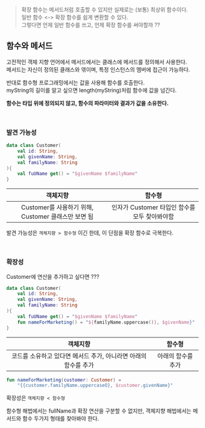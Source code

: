 > 확장 함수는 메서드처럼 호출할 수 있지만 실제로는 (보통) 최상위 함수이다. <br>
> 일반 함수 <-> 확장 함수를 쉽게 변환할 수 있다. <br>
> 그렇다면 언제 일반 함수를 쓰고, 언제 확장 함수를 써야할까 ??

## 함수와 메서드

고전적인 객체 지향 언어에서 메서드에서는 클래스에 메서드를 정의해서 사용한다. <br>
메서드는 자신이 정의된 클래스와 엮이며, 특정 인스턴스의 멤버에 접근이 가능하다. <br>

반대로 함수형 프로그래밍에서는 값을 사용해 함수를 호출한다. <br>
myString의 길이를 알고 싶으면 length(myString)처럼 함수에 값을 넘긴다. <br>

**함수는 타입 위에 정의되지 않고, 함수의 파라미터와 결과가 값을 소유한다.**

<br>

### 발견 가능성

```kt
data class Customer( 
    val id: String,
    val givenName: String,
    val familyName: String
){
    val fuUName get() = "$givenName $familyName" 
}
```

|                 객체지향                  |              함수형              |
|:---:|:-----------------------------:|
| Customer를 사용하기 위해, Customer 클래스만 보면 됨 | 인자가 Customer 타입인 함수를 모두 찾아봐야함 |


발견 가능성은 `객체지향 > 함수형` 이긴 한데, 이 단점을 확장 함수로 극복한다.

<br>

### 확장성

Customer에 연산을 추가하고 싶다면 ???

```kt
data class Customer( 
    val id: String,
    val givenName: String,
    val familyName: String
){
    val fuUName get() = "$givenName $familyName"
    fun nameForMarketing() = "${familyName.uppercase()}, $givenName}"
}
```

|                 객체지향                 |    함수형     |
|:------------------------------------:|:----------:|
| 코드를 소유하고 있다면 메서드 추가, 아니라면 아래의 함수를 추가 | 아래의 함수를 추가 |

```kt
fun nameForMarketing(customer: Customer) = 
    "{{customer.familyName.uppercaseO}, $customer.givenName}"
```

확장성은 `객체지향 < 함수형`

함수형 해법에서는 fullName과 확장 연산을 구분할 수 없지만, 객체지향 해법에서는 메서드와 함수 두가지 형태를 찾아봐야 한다.


